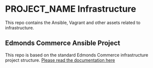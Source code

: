 # PROJECT_NAME Infrastructure 
This repo contains the Ansible, Vagrant and other assets related to infrastructure.


## Edmonds Commerce Ansible Project
This repo is based on the standard Edmonds Commerce infrastructure project structure.
[Please read the documentation here](docs/AnsibleProject/Ansible-Project.md)